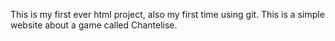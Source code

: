 This is my first ever html project, also my first time using git.
This is a simple website about a game called Chantelise.
